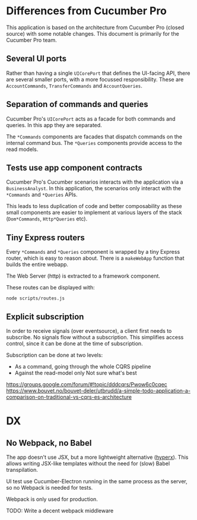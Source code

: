 # Differences from Cucumber Pro

This application is based on the architecture from Cucumber Pro (closed source) with some notable changes.
This document is primarily for the Cucumber Pro team.

## Several UI ports

Rather than having a single `UICorePort` that defines the UI-facing API, there are several smaller ports, with a more
focussed responsibility. These are `AccountCommands`, `TransferCommands` and `AccountQueries`.

## Separation of commands and queries

Cucumber Pro's `UICorePort` acts as a facade for both commands and queries. In this app they are separated.

The `*Commands` components are facades that dispatch commands on the internal command bus.
The `*Queries` components provide access to the read models.

## Tests use app component contracts

Cucumber Pro's Cucumber scenarios interacts with the application via a `BusinessAnalyst`. In this application, the
scenarios only interact with the `*Commands` and `*Queries` APIs.

This leads to less duplication of code and better composability as these small components are easier to implement
at various layers of the stack (`Dom*Commands`, `Http*Queries` etc).

## Tiny Express routers

Every `*Commands` and `*Queries` component is wrapped by a tiny Express router, which is easy to reason about.
There is a `makeWebApp` function that builds the entire webapp.

The Web Server (http) is extracted to a framework component.

These routes can be displayed with:

    node scripts/routes.js

## Explicit subscription

In order to receive signals (over eventsource), a client first needs to subscribe. No signals flow without a subscription.
This simplifies access control, since it can be done at the time of subscription.

Subscription can be done at two levels:
- As a command, going through the whole CQRS pipeline
- Against the read-model only
Not sure what's best

https://groups.google.com/forum/#!topic/dddcqrs/Pwow6c0cqec
https://www.bouvet.no/bouvet-deler/utbrudd/a-simple-todo-application-a-comparison-on-traditional-vs-cqrs-es-architecture

# DX

## No Webpack, no Babel

The app doesn't use JSX, but a more lightweight alternative ([hyperx](https://github.com/substack/hyperx)).
This allows writing JSX-like templates without the need for (slow) Babel transpilation.

UI test use Cucumber-Electron running in the same process as the server, so no Webpack is needed for tests.

Webpack is only used for production.

TODO: Write a decent webpack middleware